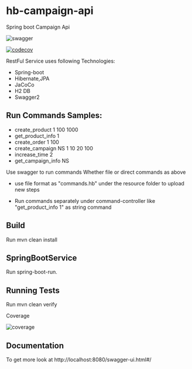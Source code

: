 # hb-campaign-api
Spring boot Campaign Api

![swagger](https://user-images.githubusercontent.com/21153996/44146058-9d68124e-a096-11e8-9236-53b4da8368d0.png)

[![codecov](https://codecov.io/gh/enesacikoglu/hb-campaign-api/branch/master/graph/badge.svg)](https://codecov.io/gh/enesacikoglu/hb-campaign-api)


RestFul Service uses following Technologies:

* Spring-boot
* Hibernate,JPA
* JaCoCo
* H2 DB
* Swagger2

## Run Commands Samples:

* create_product 1 100 1000
* get_product_info 1
* create_order 1 100
* create_campaign NS 1 10 20 100
* increase_time 2
* get_campaign_info NS

Use swagger to run commands Whether file or direct commands as above

* use file format as "commands.hb" under the resource folder
to upload new steps

* Run commands separately under command-controller like "get_product_info 1" as string command

## Build

Run mvn clean install

## SpringBootService

Run spring-boot-run.

## Running Tests

Run mvn clean verify

Coverage 

![coverage](https://user-images.githubusercontent.com/21153996/44146191-3a593722-a097-11e8-8c90-be02f699dace.png)

## Documentation

To get more look at http://localhost:8080/swagger-ui.html#/
